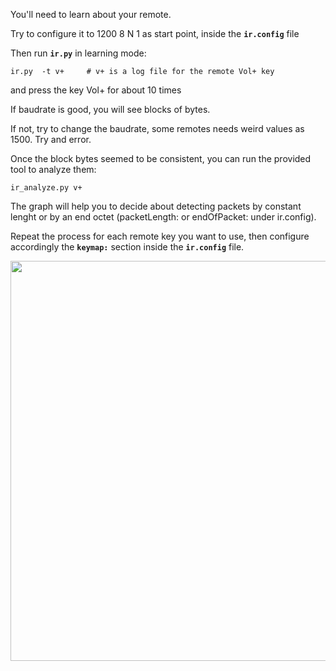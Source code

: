 You'll need to learn about your remote.

Try to configure it to 1200 8 N 1 as start point, inside the **`ir.config`** file

Then run **`ir.py`** in learning mode:

    ir.py  -t v+     # v+ is a log file for the remote Vol+ key

and press the key Vol+ for about 10 times

If baudrate is good, you will see blocks of bytes.

If not, try to change the baudrate, some remotes needs weird values as 1500. Try and error.

Once the block bytes seemed to be consistent, you can run the provided tool to analyze them:

    ir_analyze.py v+

The graph will help you to decide about detecting packets by constant lenght or by an end octet (packetLength: or endOfPacket: under ir.config).

Repeat the process for each remote key you want to use, then configure accordingly the **`keymap:`** section inside the **`ir.config`** file.


<a href="url"><img src="https://github.com/Rsantct/pe.audio.sys/raw/master/pe.audio.sys/share/scripts/ir/ir_analyze.png" align="center" width="640" ></a>
